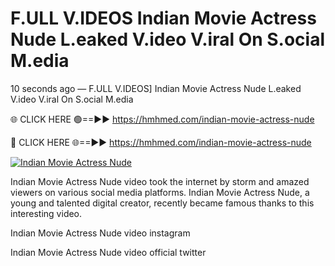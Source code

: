 # F.ULL V.IDEOS Indian Movie Actress Nude L.eaked V.ideo V.iral On S.ocial M.edia

10 seconds ago — F.ULL V.IDEOS] Indian Movie Actress Nude L.eaked V.ideo V.iral On S.ocial M.edia

🌐 CLICK HERE 🟢==►► https://hmhmed.com/indian-movie-actress-nude

🔴 CLICK HERE 🌐==►► https://hmhmed.com/indian-movie-actress-nude

[![Indian Movie Actress Nude](https://i.imgur.com/dJHk4Zq.gif)](https://hmhmed.com/indian-movie-actress-nude)

Indian Movie Actress Nude video took the internet by storm and amazed viewers on various social media platforms. Indian Movie Actress Nude, a young and talented digital creator, recently became famous thanks to this interesting video.

Indian Movie Actress Nude video instagram

Indian Movie Actress Nude video official twitter